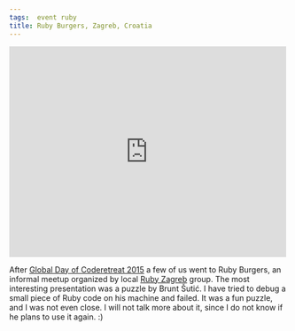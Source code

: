 ```yaml
---
tags:  event ruby
title: Ruby Burgers, Zagreb, Croatia
---
```

<iframe src="https://www.facebook.com/plugins/post.php?href=https%3A%2F%2Fwww.facebook.com%2Fmedia%2Fset%2F%3Fset%3Da.10153736391627290.1073741830.735252289%26type%3D3&width=500" width="500" height="380" style="border:none;overflow:hidden" scrolling="no" frameborder="0" allowTransparency="true"></iframe>

After [Global Day of Coderetreat 2015](/coderetreat-zagreb-2015) a few of us went to Ruby Burgers, an informal meetup organized by local [Ruby Zagreb](http://www.meetup.com/rubyzg/) group. The most interesting presentation was a puzzle by Brunt Šutić. I have tried to debug a small piece of Ruby code on his machine and failed. It was a fun puzzle, and I was not even close. I will not talk more about it, since I do not know if he plans to use it again. :)
